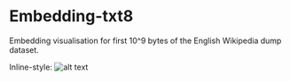 # Embedding-txt8
Embedding visualisation for first 10^9 bytes of the English Wikipedia dump dataset. 

Inline-style: 
![alt text](https://preview.ibb.co/eg1QRd/visualization.png "Logo Title Text 1")
